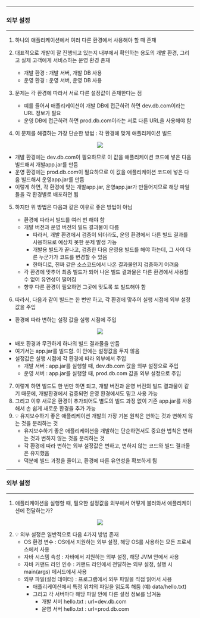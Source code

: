 -----
### 외부 설정
-----
1. 하나의 애플리케이션에서 여러 다른 환경에서 사용해야 할 때 존재
2. 대표적으로 개발이 잘 진행되고 있는지 내부에서 확인하는 용도의 개발 환경, 그리고 실제 고객에게 서비스하는 운영 환경 존재
   - 개발 환경 : 개발 서버, 개발 DB 사용
   - 운영 환경 : 운영 서버, 운영 DB 사용

3. 문제는 각 환경에 따라서 서로 다른 설정값이 존재한다는 점
   - 예를 들어서 애플리케이션이 개발 DB에 접근하려 하면 dev.db.com이라는 URL 정보가 필요
   - 운영 DB에 접근하려 하면 prod.db.com이라는 서로 다른 URL을 사용해야 함

4. 이 문제를 해결하는 가장 단순한 방법 : 각 환경에 맞게 애플리케이션 빌드
<div align="center">
<img src="https://github.com/user-attachments/assets/127ad1c3-1f45-429a-b20e-893531ac5228">
</div>

  - 개발 환경에는 dev.db.com이 필요하므로 이 값을 애플리케이션 코드에 넣은 다음 빌드해서 개발app.jar를 만듬
  - 운영 환경에는 prod.db.com이 필요하므로 이 값을 애플리케이션 코드에 넣은 다음 빌드해서 운영app.jar를 만듬
  - 이렇게 하면, 각 환경에 맞는 개발app.jar, 운영app.jar가 만들어지므로 해당 파일들을 각 환경별로 배포하면 됨

5. 하지만 위 방법은 다음과 같은 이유로 좋은 방법이 아님
   - 환경에 따라서 빌드를 여러 번 해야 함
   - 개발 버전과 운영 버전의 빌드 결과물이 다름
     + 따라서, 개발 환경에서 검증이 되더라도, 운영 환경에서 다른 빌드 결과를 사용하므로 예상치 못한 문제 발생 가능
     + 개발용 빌드가 끝나고, 검증한 다음 운영용 빌드를 해야 하는데, 그 사이 다른 누군가가 코드를 변경할 수 있음
     + 한마디로, 진짜 같은 소스코드에서 나온 결과물인지 검증하기 어려움
   - 각 환경에 맞추어 최종 빌드가 되어 나온 빌드 결과물은 다른 환경에서 사용할 수 없어 유연성이 떨어짐
   - 향후 다른 환경이 필요하면 그곳에 맞도록 또 빌드해야 함

6. 따라서, 다음과 같이 빌드는 한 번만 하고, 각 환경에 맞추어 실행 시점에 외부 설정 값을 주입
  - 환경에 따라 변하는 설정 값을 실행 시점에 주입
<div align="center">
<img src="https://github.com/user-attachments/assets/abf0fb9d-75cb-4c82-824f-27e855104f14">
</div>

  - 배포 환경과 무관하게 하나의 빌드 결과물을 만듬
  - 여기서는 app.jar를 빌드함. 이 안에는 설정값을 두지 않음
  - 설정값은 실행 시점에 각 환경에 따라 외부에서 주입
    + 개발 서버 : app.jar를 실행할 때, dev.db.com 값을 외부 설정으로 주입
    + 운영 서버 : app.jar를 실행할 때, prod.db.com 값을 외부 설정으로 주입

7. 이렇게 하면 빌드도 한 번만 하면 되고, 개발 버전과 운영 버전의 빌드 결과물이 같기 때문에, 개발환경에서 검증되면 운영 환경에서도 믿고 사용 가능
8. 그리고 이후 새로운 환경이 추가되어도 별도의 빌드 과정 없이 기존 app.jar를 사용해서 손 쉽게 새로운 환경을 추가 가능
9. 💡 유지보수하기 좋은 애플리케이션 개발의 가장 기본 원칙은 변하는 것과 변하지 않는 것을 분리하는 것
    - 유지보수하기 좋은 애플리케이션을 개발하는 단순하면서도 중요한 법칙은 변하는 것과 변하지 않는 것을 분리하는 것
    - 각 환경에 따라 변하는 외부 설정값은 변하고, 변하지 않는 코드와 빌드 결과물은 유지했음
    - 덕분에 빌드 과정을 줄이고, 환경에 따른 유연성을 확보하게 됨

-----
### 외부 설정
-----
1. 애플리케이션을 실행할 때, 필요한 설정값을 외부에서 어떻게 불러와서 애플리케이션에 전달하는가?
<div align="center">
<img src="https://github.com/user-attachments/assets/3ede81bb-d8a7-4037-85b6-1a2fba72612b">
</div>

2. 💡 외부 설정은 일반적으로 다음 4가지 방법 존재
   - OS 환경 변수 : OS에서 지원하는 외부 설정, 해당 OS를 사용하는 모든 프로세스에서 사용
   - 자바 시스템 속성 : 자바에서 지원하는 외부 설정, 해당 JVM 안에서 사용
   - 자바 커맨드 라인 인수 : 커맨드 라인에서 전달하는 외부 설정, 실행 시 main(args) 메서드에서 사용
   - 외부 파일(설정 데이터) : 프로그램에서 외부 파일을 직접 읽어서 사용
     + 애플리케이션에서 특정 위치의 파일을 읽도록 해둠 (예) data/hello.txt)
     + 그리고 각 서버마다 해당 파일 안에 다른 설정 정보를 남겨둠
       * 개발 서버 hello.txt : url=dev.db.com
       * 운영 서버 hello.txt : url=prod.db.com
